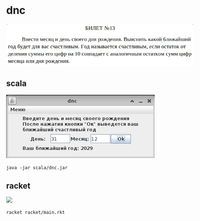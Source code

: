 # dnc

![](img/задание.jpg)

## scala

![](img/скрин_scala.png)

    java -jar scala/dnc.jar
    
## racket

![](img/скрин_racket.png)

    racket racket/main.rkt
